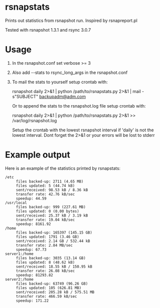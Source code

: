 rsnapstats
==========

Prints out statistics from rsnapshot run. Inspired by rsnapreport.pl

Tested with rsnapshot 1.3.1 and rsync 3.0.7

Usage
==========
 1. In the rsnapshot.conf set verbose >= 3
 2. Also add --stats to rsync_long_args in the rsnapshot.conf
 3. To mail the stats to yourself setup crontab with:

      rsnapshot daily 2>&1 | python /path/to/rsnapstats.py 2>&1 | mail -s"SUBJECT" backupadm@adm.com

    Or to append the stats to the rsnapshot.log file setup crontab with:

      rsnapshot daily 2>&1 | python /path/to/rsnapstats.py 2>&1 >> /var/log/rsnapshot.log

    Setup the crontab with the lowest rsnapshot interval if 'daily' is not the lowest interval.
    Dont forget the 2>&1 or your errors will be lost to stderr

Example output
==========
Here is an example of the statistics printed by rsnapstats:
```
/etc
	 files backed-up: 2711 (4.65 MB)
	 files updated: 5 (44.74 kB)
	 sent/received: 98.53 kB / 8.36 kB
	 transfer rate: 42.76 kB/sec
	 speedup: 44.59
/usr/local
	 files backed-up: 999 (227.61 MB)
	 files updated: 0 (0.00 bytes)
	 sent/received: 25.37 kB / 3.19 kB
	 transfer rate: 19.04 kB/sec
	 speedup: 8161.92
/home
	 files backed-up: 165397 (145.15 GB)
	 files updated: 1791 (3.46 GB)
	 sent/received: 2.14 GB / 532.44 kB
	 transfer rate: 2.84 MB/sec
	 speedup: 67.73
server1:/home
	 files backed-up: 3035 (13.14 GB)
	 files updated: 8 (48.62 kB)
	 sent/received: 18.55 kB / 150.95 kB
	 transfer rate: 26.08 kB/sec
	 speedup: 81293.82
server2:/home
	 files backed-up: 63749 (96.26 GB)
	 files updated: 105 (626.81 MB)
	 sent/received: 205.28 kB / 575.51 MB
	 transfer rate: 466.59 kB/sec
	 speedup: 171.22
```

